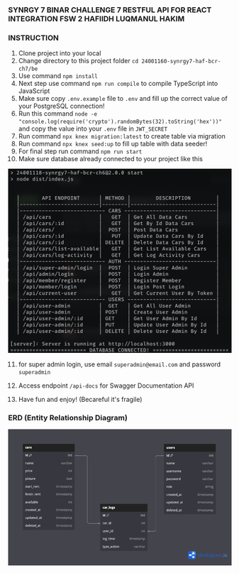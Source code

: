 ### SYNRGY 7 BINAR CHALLENGE 7 RESTFUL API FOR REACT INTEGRATION FSW 2 HAFIIDH LUQMANUL HAKIM

### INSTRUCTION
1. Clone project into your local
2. Change directory to this project folder `cd 24001160-synrgy7-haf-bcr-ch7/be`
3. Use command `npm install`
4. Next step use command `npm run compile` to compile TypeScript into JavaScript
5. Make sure copy `.env.example` file to `.env` and fill up the correct value of your PostgreSQL connection!
6. Run this command `node -e "console.log(require('crypto').randomBytes(32).toString('hex'))"` and copy the value into your `.env` file in `JWT_SECRET`
7. Run command `npx knex migration:latest` to create table via migration
8. Run command `npx knex seed:up` to fill up table with data seeder!
9. For final step run command `npm run start`
10. Make sure database already connected to your project like this
   
![alt text](./database_connected.png)

11. for super admin login, use email `superadmin@email.com` and password `superadmin`

12. Access endpoint `/api-docs` for Swagger Documentation API

13. Have fun and enjoy! (Becareful it's fragile)

### ERD (Entity Relationship Diagram)
![alt text](./ERD_DATABASE.png)
